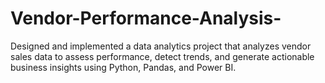 # Vendor-Performance-Analysis-
Designed and implemented a data analytics project that analyzes vendor sales data to assess performance, detect trends, and generate actionable business insights using Python, Pandas, and Power BI.
